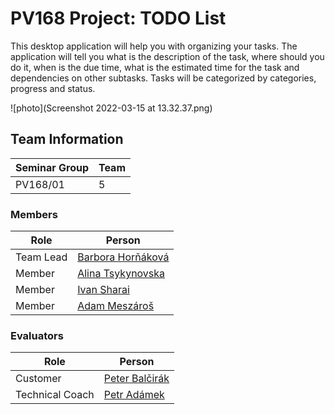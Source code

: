 # PV168 Project: TODO List

This desktop application will help you with organizing your tasks. The application will tell
you what is the description of the task, where should you do it, when is the due time, what is the estimated
time for the task and dependencies on other subtasks. Tasks will be categorized by categories, progress and status. 


![photo](Screenshot 2022-03-15 at 13.32.37.png)

## Team Information

| Seminar Group | Team |
|-------------- | ---- |
| PV168/01      | 5    |

### Members

| Role           | Person               |
|----------------|----------------------|
|Team Lead       | [Barbora Horňáková](https://is.muni.cz/auth/osoba/514630) | 
|Member          | [Alina Tsykynovska](https://is.muni.cz/auth/osoba/485739) |
|Member          | [Ivan Sharai](https://is.muni.cz/auth/osoba/522880) |
|Member          | [Adam Meszároš](https://is.muni.cz/auth/osoba/514334) |

### Evaluators

| Role           | Person               |
|----------------|----------------------|
|Customer        | [Peter Balčirák](https://is.muni.cz/auth/osoba/422570) |
|Technical Coach | [Petr Adámek](https://is.muni.cz/auth/osoba/70897) |
